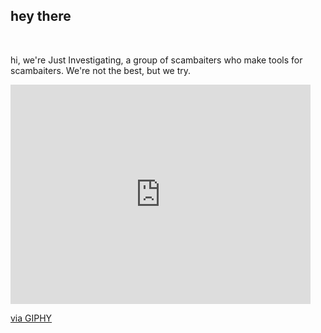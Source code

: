 ## hey there 

<br />

hi, we're Just Investigating, a group of scambaiters who make tools for scambaiters. We're not the best, but we try.

<iframe src="https://giphy.com/embed/1d7F9xyq6j7C1ojbC5" width="480" height="351" frameBorder="0" class="giphy-embed" allowFullScreen></iframe><p><a href="https://giphy.com/gifs/1d7F9xyq6j7C1ojbC5">via GIPHY</a></p>


